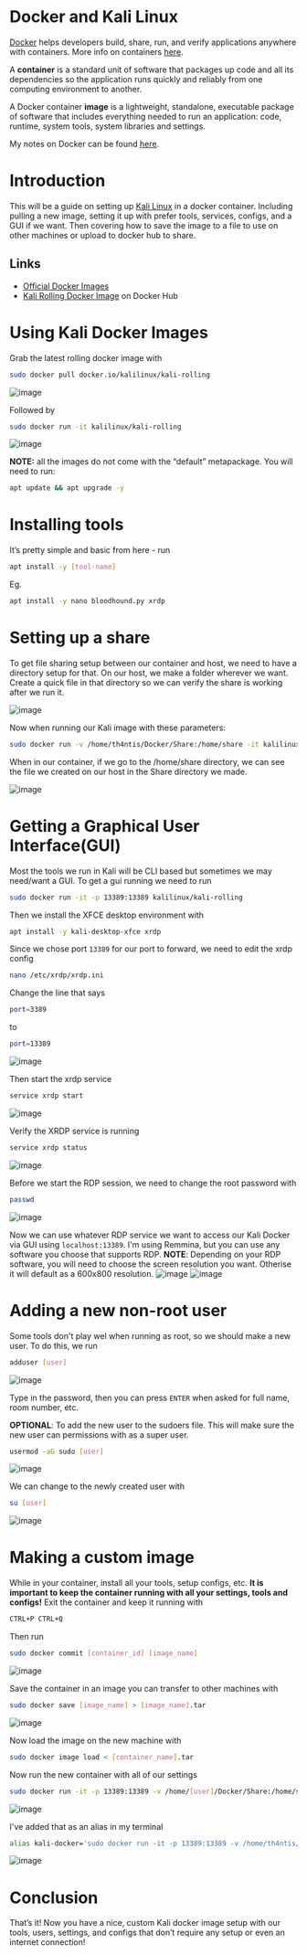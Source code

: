 # Docker and Kali Linux

[Docker](https://www.docker.com/) helps developers build, share, run, and verify applications anywhere with containers. More info on containers [here](https://www.docker.com/resources/what-container/).

A **container** is a standard unit of software that packages up code and all its dependencies so the application runs quickly and reliably from one computing environment to another.

A Docker container **image** is a lightweight, standalone, executable package of software that includes everything needed to run an application: code, runtime, system tools, system libraries and settings.

My notes on Docker can be found [here](https://cybersec.th4ntis.com/general-info/docker).

# Introduction
This will be a guide on setting up [Kali Linux](https://www.kali.org/) in a docker container. Including pulling a new image, setting it up with prefer tools, services, configs, and a GUI if we want. Then covering how to save the image to a file to use on other machines or upload to docker hub to share.

## Links
- [Official Docker Images](https://www.kali.org/docs/containers/official-kalilinux-docker-images/)
- [Kali Rolling Docker Image](https://hub.docker.com/r/kalilinux/kali-rolling) on Docker Hub

# Using Kali Docker Images
Grab the latest rolling docker image with
```bash
sudo docker pull docker.io/kalilinux/kali-rolling
```
![image](https://github.com/Th4ntis/th4ntis.github.io/assets/53808039/7b0c93c1-1093-4520-9916-d263a15ab181)

Followed by
```bash
sudo docker run -it kalilinux/kali-rolling
```
![image](https://github.com/Th4ntis/th4ntis.github.io/assets/53808039/d0b736c5-9f37-41c4-9ed2-f6ec7b626178)

**NOTE:** all the images do not come with the “default” metapackage. You will need to run:
```bash
apt update && apt upgrade -y
```

# Installing tools
It’s pretty simple and basic from here - run
```bash
apt install -y [tool-name]
```

Eg. 
```bash
apt install -y nano bloodhound.py xrdp
```

# Setting up a share
To get file sharing setup between our container and host, we need to have a directory setup for that. On our host, we make a folder wherever we want. Create a quick file in that directory so we can verify the share is working after we run it.

![image](https://github.com/Th4ntis/th4ntis.github.io/assets/53808039/c20295f4-803f-4a4e-9418-0b81c49d9fc3)

Now when running our Kali image with these parameters:
```bash
sudo docker run -v /home/th4ntis/Docker/Share:/home/share -it kalilinux/kali-rolling
```

When in our container, if we go to the /home/share directory, we can see the file we created on our host in the Share directory we made.

![image](https://github.com/Th4ntis/th4ntis.github.io/assets/53808039/c0041331-c9fe-4660-ad88-94f748d68981)

# Getting a Graphical User Interface(GUI)
Most the tools we run in Kali will be CLI based but sometimes we may need/want a GUI. To get a gui running we need to run
```bash
sudo docker run -it -p 13389:13389 kalilinux/kali-rolling
```

Then we install the XFCE desktop environment with
```bash
apt install -y kali-desktop-xfce xrdp
```

Since we chose port `13389` for our port to forward, we need to edit the xrdp config
```bash
nano /etc/xrdp/xrdp.ini
```

Change the line that says
```bash
port=3389
```
to
```bash
port=13389
```
![image](https://github.com/Th4ntis/th4ntis.github.io/assets/53808039/20a77e9b-2285-4110-8299-330be196c9b8)

Then start the xrdp service
```bash
service xrdp start
```
![image](https://github.com/Th4ntis/th4ntis.github.io/assets/53808039/bfccd791-cb8b-44f1-ad43-ba9c21fc4924)

Verify the XRDP service is running
```bash
service xrdp status
```
![image](https://github.com/Th4ntis/th4ntis.github.io/assets/53808039/604a1961-5349-440d-ac09-b27e15ee7509)

Before we start the RDP session, we need to change the root password with
```bash
passwd
```
![image](https://github.com/Th4ntis/th4ntis.github.io/assets/53808039/48e587bd-3f2e-468c-8bb5-c31e522a896d)

Now we can use whatever RDP service we want to access our Kali Docker via GUI using `localhost:13389`. I'm using Remmina, but you can use any software you choose that supports RDP. 
**NOTE**: Depending on your RDP software, you will need to choose the screen resolution you want. Otherise it will default as a 600x800 resolution.
![image](https://github.com/Th4ntis/th4ntis.github.io/assets/53808039/7977f8f4-f68b-49c7-a6e2-f3477caa2b61)
![image](https://github.com/Th4ntis/th4ntis.github.io/assets/53808039/d41d7f23-f5c8-45ba-b21d-2257df32a0d2)


# Adding a new non-root user
Some tools don't play wel when running as root, so we should make a new user. To do this, we run
```bash
adduser [user]
```
![image](https://github.com/Th4ntis/th4ntis.github.io/assets/53808039/8ef3220c-2ae2-4f48-b64b-c602efd47f26)

Type in the password, then you can press `ENTER` when asked for full name, room number, etc.

**OPTIONAL**: To add the new user to the sudoers file. This will make sure the new user can permissions with as a super user.
```bash
usermod -aG sudo [user]
```
![image](https://github.com/Th4ntis/th4ntis.github.io/assets/53808039/35e0553e-e1f2-4d20-8d61-4718b3adc3d3)

We can change to the newly created user with
```bash
su [user]
```
![image](https://github.com/Th4ntis/th4ntis.github.io/assets/53808039/f0909613-a81d-4a70-8f62-63d46ad9b590)

# Making a custom image
While in your container, install all your tools, setup configs, etc. **It is important to keep the container running with all your settings, tools and configs!** Exit the container and keep it running with
```bash
CTRL+P CTRL+Q
```

Then run
```bash
sudo docker commit [container_id] [image_name]
```
![image](https://github.com/Th4ntis/th4ntis.github.io/assets/53808039/2890810a-653f-4e3a-8576-afded127fea0)


Save the container in an image you can transfer to other machines with
```bash
sudo docker save [image_name] > [image_name].tar
```
![image](https://github.com/Th4ntis/th4ntis.github.io/assets/53808039/95d5cf59-a7f6-4012-b17f-758e8b5cc3d2)

Now load the image on the new machine with
```bash
sudo docker image load < [container_name].tar
```

Now run the new container with all of our settings
```bash
sudo docker run -it -p 13389:13389 -v /home/[user]/Docker/Share:/home/share [container_name]
```
![image](https://github.com/Th4ntis/th4ntis.github.io/assets/53808039/36a09698-ec4c-493e-95c3-66b1c818e24b)

I've added that as an alias in my terminal
```bash
alias kali-docker='sudo docker run -it -p 13389:13389 -v /home/th4ntis/Docker/Share:/home/share [container_name]'
```
![image](https://github.com/Th4ntis/th4ntis.github.io/assets/53808039/91430791-5cb6-4c24-99ac-0996a1558587)

# Conclusion
That’s it! Now you have a nice, custom Kali docker image setup with our tools, users, settings, and configs that don’t require any setup or even an internet connection!
